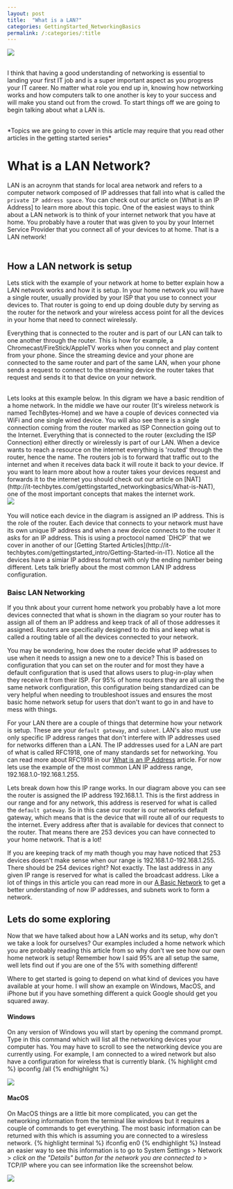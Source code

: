 ```yaml
---
layout: post
title:  "What is a LAN?"
categories: GettingStarted_NetworkingBasics
permalink: /:categories/:title
---
```


<div style=img><img src="/assets/network.png"></div>

\
I think that having a good understanding of networking is essential to landing your first IT job and is a super important aspect as you progress your IT career. No matter what role you end up in, knowing how networking works and how computers talk to one another is key to your success and will make you stand out from the crowd. To start things off we are going to begin talking about what a LAN is.

<br/>
*Topics we are going to cover in this article may require that you read other articles in the getting started series*

<br/>

# What is a LAN Network?
LAN is an acroynm that stands for local area network and refers to a computer network composed of IP addresses that fall into what is called the `private IP address space`. You can check out our article on [What is an IP Address] to learn more about this topic. One of the easiest ways to think about a LAN network is to think of your internet network that you have at home. You probably have a router that was given to you by your Internet Service Provider that you connect all of your devices to at home. That is a LAN network!
\
<br/>

## How a LAN network is setup
Lets stick with the example of your network at home to better explain how a LAN network works and how it is setup. In your home network you will have a single router, usually provided by your ISP that you use to connect your devices to. That router is going to end up doing double duty by serving as the router for the network and your wireless access point for all the devices in your home that need to connect wirelessly.

Everything that is connected to the router and is part of our LAN can talk to one another through the router. This is how for example, a Chromecast/FireStick/AppleTV works when you connect and play content from your phone. Since the streaming device and your phone are connected to the same router and part of the same LAN, when your phone sends a request to connect to the streaming device the router takes that request and sends it to that device on your network.


<br/>
Lets looks at this example below. In this digram we have a basic rendition of a home network. In the middle we have our router (It's wireless network is named TechBytes-Home) and we have a couple of devices connected via WiFi and one single wired device. You will also see there is a single connection coming from the router marked as ISP Connection going out to the Internet. Everything that is connected to the router (excluding the ISP Connection) either directly or wirelessly is part of our LAN. When a device wants to reach a resource on the internet everything is 'routed' through the router, hence the name. The routers job is to forward that traffic out to the internet and when it receives data back it will route it back to your device. If you want to learn more about how a router takes your devices request and forwards it to the internet you should check out our article on [NAT](http://it-techbytes.com/gettingstarted_networkingbasics/What-is-NAT), one of the most important concepts that makes the internet work.

<div style=img><img src="/assets/What is a LAN.drawio.png"></div>

<br/>
You will notice each device in the diagram is assigned an IP address. This is the role of the router. Each device that connects to your network must have its own unique IP address and when a new device connects to the router it asks for an IP address. This is using a proctocol named `DHCP` that we cover in another of our [Getting Started Articles](http://it-techbytes.com/gettingstarted_intro/Getting-Started-in-IT). Notice all the devices have a simiar IP address format with only the ending number being different. Lets talk briefly about the most common LAN IP address configuration.

### Baisc LAN Networking
If you thnk about your current home network you probably have a lot more devices connected that what is shown in the diagram so your router has to assign all of them an IP address and keep track of all of those addresses it assigned. Routers are specifically designed to do this and keep what is called a routing table of all the devices connected to your network. 

You may be wondering, how does the router decide what IP addresses to use when it needs to assign a new one to a device? This is based on configuration that you can set on the router and for most they have a default configuration that is used that allows users to plug-in-play when they receive it from their ISP. For 95% of home routers they are all using the same network configuration, this configuration being standardized can be very helpful when needing to troubleshoot issues and ensures the most basic home network setup for users that don't want to go in and have to mess with things.

For your LAN there are a couple of things that determine how your network is setup. These are your `default gateway`, and `subnet`. LAN's also must use only specific IP address ranges that don't interfere with IP addresses used for networks differen than a LAN. The IP addresses used for a LAN are part of what is called RFC1918, one of many standards set for networking. You can read more about RFC1918 in our [What is an IP Address](http://it-techbytes.com/gettingstarted_intro/What-is-an-ip-address) article. For now lets use the example of the most common LAN IP address range, 192.168.1.0-192.168.1.255.

Lets break down how this IP range works. In our diagram above you can see the router is assigned the IP address 192.168.1.1. This is the first address in our range and for any network, this address is reserved for what is called the `default gateway`. So in this case our router is our networks default gateway, which means that is the device that will route all of our requests to the internet. Every address after that is available for devices that connect to the router. That means there are 253 devices you can have connected to your home network. That is a lot!

If you are keeping track of my math though you may have noticed that 253 devices doesn't make sense when our range is 192.168.1.0-192.168.1.255. There should be 254 devices right? Not exactly. The last address in any given IP range is reserved for what is called the broadcast address. Like a lot of things in this article you can read more in our [A Basic Network](http://it-techbytes.com/gettingstarted_intro/A-basic-network) to get a better understanding of now IP addresses, and subnets work to form a network.

## Lets do some exploring
Now that we have talked about how a LAN works and its setup, why don't we take a look for ourselves? Our examples included a home network which you are probably reading this article from so why don't we see how our own home network is setup! Remember how I said 95% are all setup the same, well lets find out if you are one of the 5% with something different!

Where to get started is going to depend on what kind of devices you have available at your home. I will show an example on Windows, MacOS, and iPhone but if you have something different a quick Google should get you squared away.
#### **Windows**
On any version of Windows you will start by opening the command prompt. Type in this command which will list all the networking devices your computer has. You may have to scroll to see the networking device you are currently using. For example, I am connected to a wired network but also have a configuration for wireless that is currently blank.
{% highlight cmd %}
ipconfig /all
{% endhighlight %}
<div style=img><img src="/assets/ipconfig.png"></div>

#### **MacOS**
On MacOS things are a little bit more complicated, you can get the networking information from the terminal like windows but it requires a couple of commands to get everything. The most basic information can be returned with this which is assuming you are connected to a wiresless network.
{% highlight terminal %}
ifconfig en0
{% endhighlight %}
Instead an easier way to see this information is to go to System Settings > Network > _click on the "Details" button for the network you are connected to_ > TCP/IP where you can see information like the screenshot below.
<div style=img><img src="/assets/macosip.png"></div>
